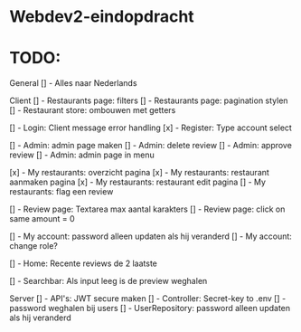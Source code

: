 # Webdev2-eindopdracht
 
# TODO:

General
[] - Alles naar Nederlands

Client
[] - Restaurants page: filters
[] - Restaurants page: pagination stylen
[] - Restaurant store: ombouwen met getters

[] - Login: Client message error handling
[x] - Register: Type account select

[] - Admin: admin page maken
[] - Admin: delete review
[] - Admin: approve review
[] - Admin: admin page in menu

[x] - My restaurants: overzicht pagina
[x] - My restaurants: restaurant aanmaken pagina
[x] - My restaurants: restaurant edit pagina
[] - My restaurants: flag een review


[] - Review page: Textarea max aantal karakters
[] - Review page: click on same amount = 0

[] - My account: password alleen updaten als hij veranderd
[] - My account: change role?

[] - Home: Recente reviews de 2 laatste

[] - Searchbar: Als input leeg is de preview weghalen

Server
[] - API's: JWT secure maken
[] - Controller: Secret-key to .env
[] - password weghalen bij users
[] - UserRepository: password alleen updaten als hij veranderd


